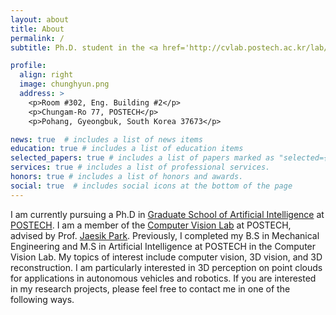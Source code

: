 ```yaml
---
layout: about
title: About
permalink: /
subtitle: Ph.D. student in the <a href='http://cvlab.postech.ac.kr/lab/'>Computer Vision Lab</a> at <a href='https://postech.ac.kr/eng/'>POSTECH</a>.

profile:
  align: right
  image: chunghyun.png
  address: >
    <p>Room #302, Eng. Building #2</p>
    <p>Chungam-Ro 77, POSTECH</p>
    <p>Pohang, Gyeongbuk, South Korea 37673</p>

news: true  # includes a list of news items
education: true # includes a list of education items
selected_papers: true # includes a list of papers marked as "selected={true}"
services: true # includes a list of professional services.
honors: true # includes a list of honors and awards.
social: true  # includes social icons at the bottom of the page
---
```


I am currently pursuing a Ph.D in [Graduate School of Artificial Intelligence](http://ai.postech.ac.kr/) at [POSTECH](https://postech.ac.kr/eng/).
I am a member of the [Computer Vision Lab](http://cvlab.postech.ac.kr/lab/) at POSTECH, advised by Prof. [Jaesik Park](https://jaesik.info/).
Previously, I completed my B.S in Mechanical Engineering and M.S in Artificial Intelligence at POSTECH in the Computer Vision Lab.
My topics of interest include computer vision, 3D vision, and 3D reconstruction.
I am particularly interested in 3D perception on point clouds for applications in autonomous vehicles and robotics.
If you are interested in my research projects, please feel free to contact me in one of the following ways.
